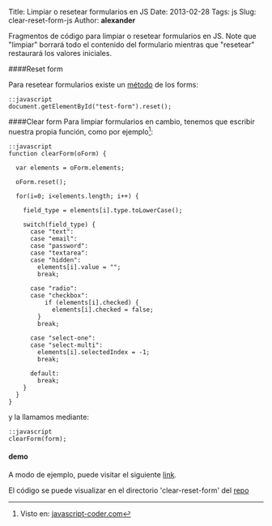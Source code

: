 Title: Limpiar o resetear formularios en JS
Date: 2013-02-28
Tags: js
Slug: clear-reset-form-js
Author: __alexander__

Fragmentos de código para limpiar o resetear formularios en JS. Note que "limpiar" borrará todo el contenido del formulario mientras que "resetear" restaurará los valores iniciales.

####Reset form

Para resetear formularios existe un [método][reset-form] de los forms:

~~~~
::javascript
document.getElementById("test-form").reset();
~~~~

####Clear form
Para limpiar formularios en cambio, tenemos que escribir nuestra propia función, como por ejemplo[^1]:

~~~~
::javascript
function clearForm(oForm) {

  var elements = oForm.elements; 

  oForm.reset();

  for(i=0; i<elements.length; i++) {
      
    field_type = elements[i].type.toLowerCase();

    switch(field_type) {
      case "text":
      case "email":
      case "password":
      case "textarea":
      case "hidden":
        elements[i].value = ""; 
        break;

      case "radio":
      case "checkbox":
          if (elements[i].checked) {
            elements[i].checked = false;
        }
        break;

      case "select-one":
      case "select-multi":
        elements[i].selectedIndex = -1;
        break;

      default:
        break;
    }
  }
}
~~~~

y la llamamos mediante:

~~~~
::javascript
clearForm(form);
~~~~

#### demo
A modo de ejemplo, puede visitar el siguiente [link][demo].

El código se puede visualizar en el directorio 'clear-reset-form' del [repo][repo-demo]


[^1]: Visto en: [javascript-coder.com]

[reset-form]: http://www.w3schools.com/jsref/met_form_reset.asp
[javascript-coder.com]: http://www.javascript-coder.com/javascript-form/javascript-reset-form.phtml
[repo-demo]: https://bitbucket.org/__alexander__/alexander-ae-site-static-demos
[demo]: http://labs.alexanderae.com/clear-reset-form/